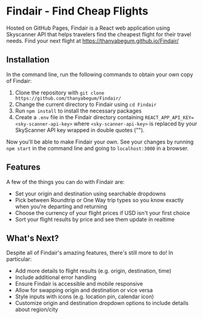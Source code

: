 # Findair - Find Cheap Flights

Hosted on GitHub Pages, Findair is a React web application using Skyscanner API that helps travelers find the cheapest flight for their travel needs.
Find your next flight at https://thanyabegum.github.io/Findair/

## Installation

In the command line, run the following commands to obtain your own copy of Findair:

1. Clone the repository with `git clone https://github.com/thanyabegum/Findair/`
2. Change the current directory to Findair using `cd Findair`
3. Run `npm install` to install the necessary packages
4. Create a `.env` file in the Findair directory containing `REACT_APP_API_KEY=<sky-scanner-api-key>` where `<sky-scanner-api-key>` is replaced by your SkyScanner API key wrapped in double quotes ("").

Now you'll be able to make Findair your own. See your changes by running `npm start` in the command line and going to `localhost:3000` in a browser.

## Features

A few of the things you can do with Findair are:

- Set your origin and destination using searchable dropdowns
- Pick between Roundtrip or One Way trip types so you know exactly when you're departing and returning
- Choose the currency of your flight prices if USD isn't your first choice
- Sort your flight results by price and see them update in realtime

## What's Next?

Despite all of Findair's amazing features, there's still more to do! In particular:

- Add more details to flight results (e.g. origin, destination, time)
- Include additional error handling
- Ensure Findair is accessible and mobile responsive
- Allow for swapping origin and destination or vice versa
- Style inputs with icons (e.g. location pin, calendar icon)
- Customize origin and destination dropdown options to include details about region/city
